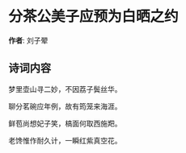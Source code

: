 # 分茶公美子应预为白晒之约

**作者**: 刘子翚

## 诗词内容

梦里壶山寻二妙，不因荔子鬓丝华。

聊分茗碗应年例，故有筠笼来海涯。

鲜苞尚想妃子笑，槁面何取西施羓。

老馋惟作耐久计，一瞬红紫真空花。

